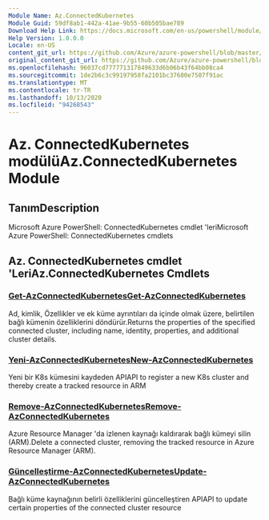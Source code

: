 ```yaml
---
Module Name: Az.ConnectedKubernetes
Module Guid: 59df8ab1-442a-41ae-9b55-60b505bae789
Download Help Link: https://docs.microsoft.com/en-us/powershell/module/az.connectedkubernetes
Help Version: 1.0.0.0
Locale: en-US
content_git_url: https://github.com/Azure/azure-powershell/blob/master/src/ConnectedKubernetes/help/Az.ConnectedKubernetes.md
original_content_git_url: https://github.com/Azure/azure-powershell/blob/master/src/ConnectedKubernetes/help/Az.ConnectedKubernetes.md
ms.openlocfilehash: 96037cd777771317849633d6b06b43f64bb08ca4
ms.sourcegitcommit: 1de2b6c3c99197958fa2101bc37680e7507f91ac
ms.translationtype: MT
ms.contentlocale: tr-TR
ms.lasthandoff: 10/13/2020
ms.locfileid: "94268543"
---
```

# <span data-ttu-id="cef87-101">Az. ConnectedKubernetes modülü</span><span class="sxs-lookup"><span data-stu-id="cef87-101">Az.ConnectedKubernetes Module</span></span>
## <span data-ttu-id="cef87-102">Tanım</span><span class="sxs-lookup"><span data-stu-id="cef87-102">Description</span></span>
<span data-ttu-id="cef87-103">Microsoft Azure PowerShell: ConnectedKubernetes cmdlet 'leri</span><span class="sxs-lookup"><span data-stu-id="cef87-103">Microsoft Azure PowerShell: ConnectedKubernetes cmdlets</span></span>

## <span data-ttu-id="cef87-104">Az. ConnectedKubernetes cmdlet 'Leri</span><span class="sxs-lookup"><span data-stu-id="cef87-104">Az.ConnectedKubernetes Cmdlets</span></span>
### [<span data-ttu-id="cef87-105">Get-AzConnectedKubernetes</span><span class="sxs-lookup"><span data-stu-id="cef87-105">Get-AzConnectedKubernetes</span></span>](Get-AzConnectedKubernetes.md)
<span data-ttu-id="cef87-106">Ad, kimlik, Özellikler ve ek küme ayrıntıları da içinde olmak üzere, belirtilen bağlı kümenin özelliklerini döndürür.</span><span class="sxs-lookup"><span data-stu-id="cef87-106">Returns the properties of the specified connected cluster, including name, identity, properties, and additional cluster details.</span></span>

### [<span data-ttu-id="cef87-107">Yeni-AzConnectedKubernetes</span><span class="sxs-lookup"><span data-stu-id="cef87-107">New-AzConnectedKubernetes</span></span>](New-AzConnectedKubernetes.md)
<span data-ttu-id="cef87-108">Yeni bir K8s kümesini kaydeden API</span><span class="sxs-lookup"><span data-stu-id="cef87-108">API to register a new K8s cluster and thereby create a tracked resource in ARM</span></span>

### [<span data-ttu-id="cef87-109">Remove-AzConnectedKubernetes</span><span class="sxs-lookup"><span data-stu-id="cef87-109">Remove-AzConnectedKubernetes</span></span>](Remove-AzConnectedKubernetes.md)
<span data-ttu-id="cef87-110">Azure Resource Manager 'da izlenen kaynağı kaldırarak bağlı kümeyi silin (ARM).</span><span class="sxs-lookup"><span data-stu-id="cef87-110">Delete a connected cluster, removing the tracked resource in Azure Resource Manager (ARM).</span></span>

### [<span data-ttu-id="cef87-111">Güncelleştirme-AzConnectedKubernetes</span><span class="sxs-lookup"><span data-stu-id="cef87-111">Update-AzConnectedKubernetes</span></span>](Update-AzConnectedKubernetes.md)
<span data-ttu-id="cef87-112">Bağlı küme kaynağının belirli özelliklerini güncelleştiren API</span><span class="sxs-lookup"><span data-stu-id="cef87-112">API to update certain properties of the connected cluster resource</span></span>

